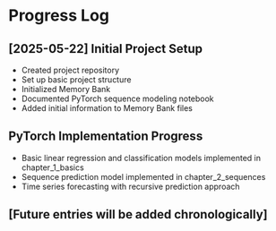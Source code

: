 # Progress Log

## [2025-05-22] Initial Project Setup
- Created project repository
- Set up basic project structure
- Initialized Memory Bank
- Documented PyTorch sequence modeling notebook
- Added initial information to Memory Bank files

## PyTorch Implementation Progress
- Basic linear regression and classification models implemented in chapter_1_basics
- Sequence prediction model implemented in chapter_2_sequences
- Time series forecasting with recursive prediction approach

## [Future entries will be added chronologically]
